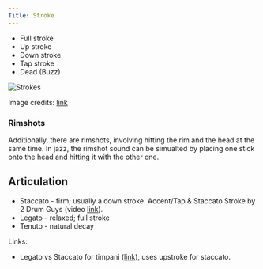 ```yaml
---
Title: Stroke
---
```


- Full stroke
- Up stroke
- Down stroke
- Tap stroke
- Dead (Buzz)

![Strokes](https://i.imgur.com/kjINUvq.png)

Image credits: [link](http://percussion.org/blog/basic-snare-drum-technique/)

### Rimshots

Additionally, there are rimshots, involving hitting the rim and the head at the same time. In jazz, the rimshot sound can be simualted by placing one stick onto the head and hitting it with the other one.

## Articulation

- Staccato - firm; usually a down stroke. Accent/Tap & Staccato Stroke by 2 Drum Guys (video [link](https://www.youtube.com/watch?v=SDIlFKlcjl4)).
- Legato - relaxed; full stroke
- Tenuto - natural decay

Links:

- Legato vs Staccato for timpani ([link](http://freepercussionlessons.com/legato-vs-staccato-for-timpani/)), uses upstroke for staccato.

